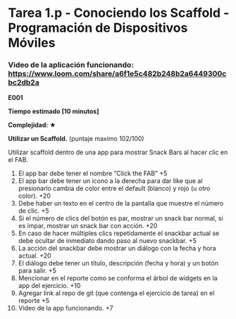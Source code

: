 # Tarea 1.p - Conociendo los Scaffold - Programación de Dispositivos Móviles 
 
### Video de la aplicación funcionando: https://www.loom.com/share/a6f1e5c482b248b2a6449300cbc2db2a

**E001**

**Tiempo estimado [10 minutos]**

**Complejidad: ★**

**Utilizar un Scaffold.** (puntaje maximo 102/100)


Utilizar scaffold dentro de una app para mostrar Snack Bars al hacer clic en el FAB.

1. El app bar debe tener el nombre “Click the FAB” +5
2. El app bar debe tener un icono a la derecha para dar like que al presionarlo cambia de color entre el default (blanco) y rojo (u otro color). +20
3. Debe haber un texto en el centro de la pantalla que muestre el número de clic. +5
4. Si el número de clics del botón es par, mostrar un snack bar normal, si es impar, mostrar un snack bar con acción. +20
5. En caso de hacer múltiples clics repetidamente el snackbar actual se debe ocultar de inmediato dando paso al nuevo snackbar. +5
6. La acción del snackbar debe mostrar un diálogo con la fecha y hora actual. +20
7. El diálogo debe tener un título, descripción (fecha y hora) y un botón para salir. +5
8. Mencionar en el reporte como se conforma el árbol de widgets en la app del ejercicio. +10
9. Agregar link al repo de git (que contenga el ejercicio de tarea) en el reporte +5
10. Video de la app funcionando. +7
